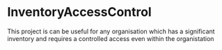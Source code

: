 # InventoryAccessControl
This project is can be useful for any organisation which has a significant inventory and requires a controlled access even within the organistation
